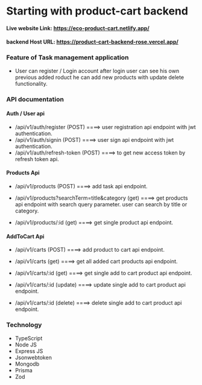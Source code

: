 # Starting with product-cart backend

#### Live website Link: https://eco-product-cart.netlify.app/

#### backend Host URL: https://product-cart-backend-rose.vercel.app/

### Feature of Task management application

- User can register / Login account after login user can see his own previous added roduct he can add new products with update delete functionality.

### API documentation

#### Auth / User api

- /api/v1/auth/register (POST) ====> user registration api endpoint with jwt authentication.
- /api/v1/auth/signin (POST) ====> user sign api endpoint with jwt authentication.
- /api/v1/auth/refresh-token (POST) ====> to get new access token by refresh token api.

#### Products Api

- /api/v1/products (POST) ====> add task api endpoint.

- /api/v1/products?searchTerm=title&category (get) ====> get products api endpoint with search query parameter. user can search by title or category.

- /api/v1/products/:id (get) ====> get single product api endpoint.

#### AddToCart Api

- /api/v1/carts (POST) ====> add product to cart api endpoint.

- /api/v1/carts (get) ====> get all added cart products api endpoint.

- /api/v1/carts/:id (get) ====> get single add to cart product api endpoint.
- /api/v1/carts/:id (update) ====> update single add to cart product api endpoint.
- /api/v1/carts/:id (delete) ====> delete single add to cart product api endpoint.

### Technology

- TypeScript
- Node JS
- Express JS
- Jsonwebtoken
- Mongodb
- Prisma
- Zod
